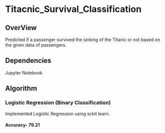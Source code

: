 # Titacnic_Survival_Classification
## OverView
Predicted if a passenger survived the sinking of the Titanic or not based on the given data of passengers.
## Dependencies
Jupyter Notebook
## Algorithm
### Logistic Regression (Binary Classification)
Implemented Logistic Regression using sckit learn.
#### Accuracy- 79.21
